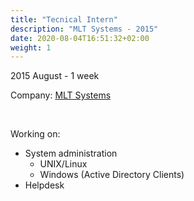 ```yaml
---
title: "Tecnical Intern"
description: "MLT Systems - 2015"
date: 2020-08-04T16:51:32+02:00
weight: 1
---
```


2015 August - 1 week

Company: [MLT Systems](http://mlt-systems.ch)

&nbsp;

Working on:
- System administration
  - UNIX/Linux
  - Windows (Active Directory Clients)
- Helpdesk
